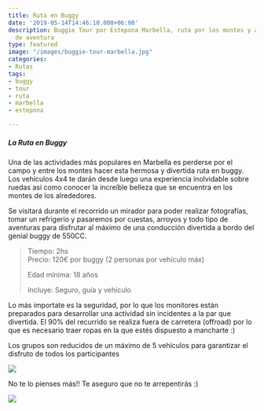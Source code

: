 ```yaml
---
title: Ruta en Buggy
date: '2019-05-14T14:46:10.000+06:00'
description: Buggie Tour por Estepona Marbella, ruta por los montes y arroyos, turismo
  de aventura
type: featured
image: "/images/buggie-tour-marbella.jpg"
categories:
- Rutas
tags:
- buggy
- tour
- ruta
- marbella
- estepona

---
```

##### La Ruta en Buggy

Una de las actividades más populares en Marbella es perderse por el campo y entre los montes hacer esta hermosa y divertida ruta en buggy. Los vehículos 4x4 te darán desde luego una experiencia inolvidable sobre ruedas así como conocer la increíble belleza que se encuentra en los montes de los alrededores.

Se visitará durante el recorrido un mirador para poder realizar fotografías, tomar un refrigerio y pasaremos por cuestas, arroyos y todo tipo de aventuras para disfrutar al máximo de una conducción divertida a bordo del genial buggy de 550CC.

> Tiempo: 2hs  
> Precio: 120€ por buggy (2 personas por vehículo máx)
>
> Edad mínima: 18 años
>
> Incluye: Seguro, guía y vehículo

Lo más importate es la seguridad, por lo que los monitores están preparados para desarrollar una actividad sin incidentes a la par que divertida. El 90% del recurrido se realiza fuera de carretera (offroad) por lo que es necesario traer ropas en la que estés dispuesto a mancharte :)

Los grupos son reducidos de un máximo de 5 vehículos para garantizar el disfruto de todos los participantes

![](/images/actividad-buggy-marbella.jpg)

No te lo pienses más!! Te aseguro que no te arrepentirás :)

[![](/images/boton-reservar-actividades.png)](https://actividadesmarbella.typeform.com/to/DCfs28au "Reservar actividad Buggy")